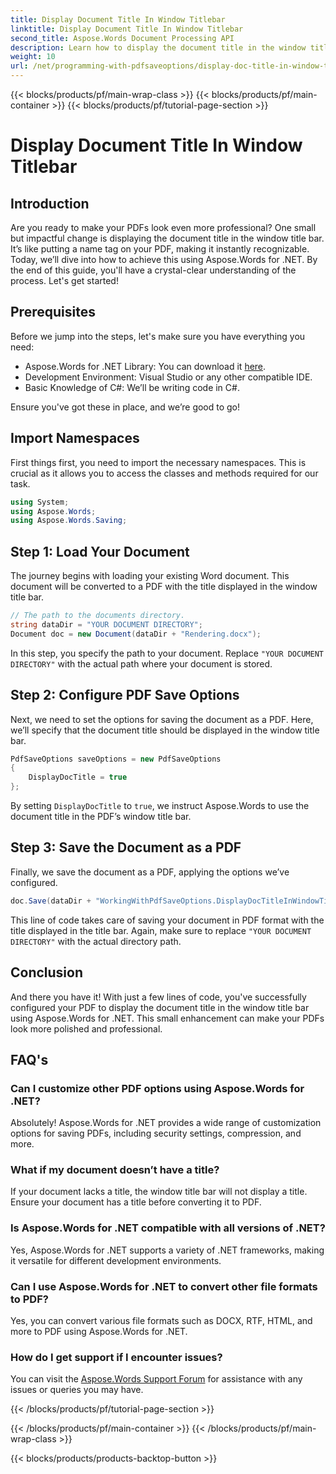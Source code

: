 ```yaml
---
title: Display Document Title In Window Titlebar
linktitle: Display Document Title In Window Titlebar
second_title: Aspose.Words Document Processing API
description: Learn how to display the document title in the window title bar of your PDFs using Aspose.Words for .NET with this step-by-step guide.
weight: 10
url: /net/programming-with-pdfsaveoptions/display-doc-title-in-window-titlebar/
---
```


{{< blocks/products/pf/main-wrap-class >}}
{{< blocks/products/pf/main-container >}}
{{< blocks/products/pf/tutorial-page-section >}}

# Display Document Title In Window Titlebar

## Introduction

Are you ready to make your PDFs look even more professional? One small but impactful change is displaying the document title in the window title bar. It’s like putting a name tag on your PDF, making it instantly recognizable. Today, we’ll dive into how to achieve this using Aspose.Words for .NET. By the end of this guide, you'll have a crystal-clear understanding of the process. Let's get started!

## Prerequisites

Before we jump into the steps, let's make sure you have everything you need:

- Aspose.Words for .NET Library: You can download it [here](https://releases.aspose.com/words/net/).
- Development Environment: Visual Studio or any other compatible IDE.
- Basic Knowledge of C#: We’ll be writing code in C#.

Ensure you've got these in place, and we’re good to go!

## Import Namespaces

First things first, you need to import the necessary namespaces. This is crucial as it allows you to access the classes and methods required for our task.

```csharp
using System;
using Aspose.Words;
using Aspose.Words.Saving;
```

## Step 1: Load Your Document

The journey begins with loading your existing Word document. This document will be converted to a PDF with the title displayed in the window title bar.

```csharp
// The path to the documents directory.
string dataDir = "YOUR DOCUMENT DIRECTORY";
Document doc = new Document(dataDir + "Rendering.docx");
```

In this step, you specify the path to your document. Replace `"YOUR DOCUMENT DIRECTORY"` with the actual path where your document is stored.

## Step 2: Configure PDF Save Options

Next, we need to set the options for saving the document as a PDF. Here, we’ll specify that the document title should be displayed in the window title bar.

```csharp
PdfSaveOptions saveOptions = new PdfSaveOptions
{
    DisplayDocTitle = true
};
```

By setting `DisplayDocTitle` to `true`, we instruct Aspose.Words to use the document title in the PDF’s window title bar.

## Step 3: Save the Document as a PDF

Finally, we save the document as a PDF, applying the options we’ve configured.

```csharp
doc.Save(dataDir + "WorkingWithPdfSaveOptions.DisplayDocTitleInWindowTitlebar.pdf", saveOptions);
```

This line of code takes care of saving your document in PDF format with the title displayed in the title bar. Again, make sure to replace `"YOUR DOCUMENT DIRECTORY"` with the actual directory path.

## Conclusion

And there you have it! With just a few lines of code, you've successfully configured your PDF to display the document title in the window title bar using Aspose.Words for .NET. This small enhancement can make your PDFs look more polished and professional.

## FAQ's

### Can I customize other PDF options using Aspose.Words for .NET?
Absolutely! Aspose.Words for .NET provides a wide range of customization options for saving PDFs, including security settings, compression, and more.

### What if my document doesn’t have a title?
If your document lacks a title, the window title bar will not display a title. Ensure your document has a title before converting it to PDF.

### Is Aspose.Words for .NET compatible with all versions of .NET?
Yes, Aspose.Words for .NET supports a variety of .NET frameworks, making it versatile for different development environments.

### Can I use Aspose.Words for .NET to convert other file formats to PDF?
Yes, you can convert various file formats such as DOCX, RTF, HTML, and more to PDF using Aspose.Words for .NET.

### How do I get support if I encounter issues?
You can visit the [Aspose.Words Support Forum](https://forum.aspose.com/c/words/8) for assistance with any issues or queries you may have.


{{< /blocks/products/pf/tutorial-page-section >}}

{{< /blocks/products/pf/main-container >}}
{{< /blocks/products/pf/main-wrap-class >}}

{{< blocks/products/products-backtop-button >}}

